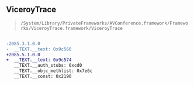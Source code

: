 ## ViceroyTrace

> `/System/Library/PrivateFrameworks/AVConference.framework/Frameworks/ViceroyTrace.framework/ViceroyTrace`

```diff

-2085.3.1.0.0
-  __TEXT.__text: 0x9c560
+2085.5.1.0.0
+  __TEXT.__text: 0x9c574
   __TEXT.__auth_stubs: 0xcd0
   __TEXT.__objc_methlist: 0x7e6c
   __TEXT.__const: 0x2190

```

